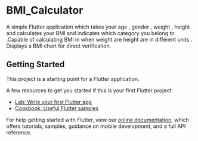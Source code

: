 # BMI_Calculator

A simple Flutter application which takes your age , gender , weight , height and calculates your BMI and indicates which category you belong to .Capable of calculating BMI in when weight are height are in different units . Displays a BMI chart for direct verification.

## Getting Started

This project is a starting point for a Flutter application.

A few resources to get you started if this is your first Flutter project:

- [Lab: Write your first Flutter app](https://flutter.dev/docs/get-started/codelab)
- [Cookbook: Useful Flutter samples](https://flutter.dev/docs/cookbook)

For help getting started with Flutter, view our
[online documentation](https://flutter.dev/docs), which offers tutorials,
samples, guidance on mobile development, and a full API reference.
